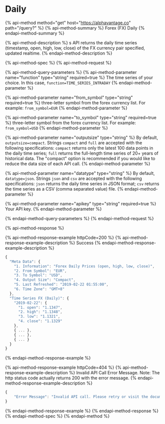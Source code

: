 # Daily

{% api-method method="get" host="https://alphavantage.co" path="/query?" %}
{% api-method-summary %}
Forex (FX) Daily
{% endapi-method-summary %}

{% api-method-description %}
s API returns the daily time series (timestamp, open, high, low, close) of the FX currency pair specified, updated realtime.
{% endapi-method-description %}

{% api-method-spec %}
{% api-method-request %}

{% api-method-query-parameters %}
{% api-method-parameter name="function" type="string" required=true %}
The time series of your choice. In this case, `function=TIME_SERIES_INTRADAY`
{% endapi-method-parameter %}

{% api-method-parameter name="from\_symbol" type="string" required=true %}
 three-letter symbol from the forex currency list. For example: `from_symbol=EUR`
{% endapi-method-parameter %}

{% api-method-parameter name="to\_symbol" type="string" required=true %}
 three-letter symbol from the forex currency list. For example: `from_symbol=USD`
{% endapi-method-parameter %}

{% api-method-parameter name="outputsize" type="string" %}
By default, `outputsize=compact`. Strings `compact` and `full` are accepted with the following specifications: `compact` returns only the latest 100 data points in the daily time series; `full` returns the full-length time series of 20+ years of historical data. The "compact" option is recommended if you would like to reduce the data size of each API call. 
{% endapi-method-parameter %}

{% api-method-parameter name="datatype" type="string" %}
By default, `datatype=json`. Strings `json` and `csv` are accepted with the following specifications: `json` returns the daily time series in JSON format; `csv` returns the time series as a CSV (comma separated value) file. 
{% endapi-method-parameter %}

{% api-method-parameter name="apikey" type="string" required=true %}
Your API key.
{% endapi-method-parameter %}

{% endapi-method-query-parameters %}
{% endapi-method-request %}


{% api-method-response %}

{% api-method-response-example httpCode=200 %}
{% api-method-response-example-description %}
Success
{% endapi-method-response-example-description %}

```javascript
{
  "Meta Data": {
    "1. Information": "Forex Daily Prices (open, high, low, close)",
    "2. From Symbol": "EUR",
    "3. To Symbol": "USD",
    "4. Output Size": "Compact",
    "5. Last Refreshed": "2019-02-22 01:55:00",
    "6. Time Zone": "GMT+8"
  },
  "Time Series FX (Daily)": {
    "2019-02-22": {
      "1. open": "1.1347",
      "2. high": "1.1348",
      "3. low": "1.1321",
      "4. close": "1.1329"
    },
    { ... },
    { ... },
    { ... }
  }
}
```
{% endapi-method-response-example %}

{% api-method-response-example httpCode=404 %}
{% api-method-response-example-description %}
Invalid API Call Error Message. Note: The http status code actually returns 200 with the error message.
{% endapi-method-response-example-description %}

```javascript
{
    "Error Message": "Invalid API call. Please retry or visit the documentation (https://www.alphavantage.co/documentation/) for FX_DAILY."
}
```
{% endapi-method-response-example %}
{% endapi-method-response %}
{% endapi-method-spec %}
{% endapi-method %}



